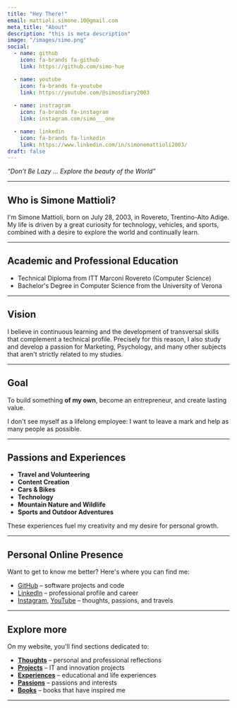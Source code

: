```yaml
---
title: "Hey There!"
email: mattioli.simone.10@gmail.com
meta_title: "About"
description: "this is meta description"
image: "/images/simo.png"
social:
  - name: github
    icon: fa-brands fa-github
    link: https://github.com/simo-hue

  - name: youtube
    icon: fa-brands fa-youtube
    link: https://youtube.com/@simosdiary2003
  
  - name: instragram
    icon: fa-brands fa-instagram
    link: instagram.com/simo___one

  - name: linkedin
    icon: fa-brands fa-linkedin
    link: https://www.linkedin.com/in/simonemattioli2003/ 
draft: false
---
```


*“Don’t Be Lazy … Explore the beauty of the World”*

---

## Who is Simone Mattioli?

I'm Simone Mattioli, born on July 28, 2003, in Rovereto, Trentino-Alto Adige.
My life is driven by a great curiosity for technology, vehicles, and sports, combined with a desire to explore the world and continually learn.

---

## Academic and Professional Education

- Technical Diploma from ITT Marconi Rovereto (Computer Science)
- Bachelor's Degree in Computer Science from the University of Verona

---

## Vision

I believe in continuous learning and the development of transversal skills that complement a technical profile.
Precisely for this reason, I also study and develop a passion for Marketing, Psychology, and many other subjects that aren't strictly related to my studies.

---

## Goal
To build something **of my own**, become an entrepreneur, and create lasting value.

I don't see myself as a lifelong employee: I want to leave a mark and help as many people as possible.

---

## Passions and Experiences

- **Travel and Volunteering**
- **Content Creation**
- **Cars & Bikes**
- **Technology**
- **Mountain Nature and Wildlife**
- **Sports and Outdoor Adventures**

These experiences fuel my creativity and my desire for personal growth.

---

## Personal Online Presence

Want to get to know me better? Here's where you can find me:

- [GitHub](https://github.com/simo-hue) – software projects and code
- [LinkedIn](https://www.linkedin.com/in/simonemattioli2003/) – professional profile and career
- [Instagram](https://www.instagram.com/simo___one/), [YouTube](https://youtube.com/@simosdiary2003) – thoughts, passions, and travels

---

## Explore more

On my website, you'll find sections dedicated to:

- [**Thoughts**](https://simo-hue.github.io/categories/thoughts/) – personal and professional reflections
- [**Projects**](https://simo-hue.github.io/categories/tech-projects/) – IT and innovation projects
- [**Experiences**](https://simo-hue.github.io/categories/experiences/) – educational and life experiences
- [**Passions**](https://simo-hue.github.io/blog/passions/) – passions and interests
- [**Books**](https://simo-hue.github.io/categories/books/) – books that have inspired me

---